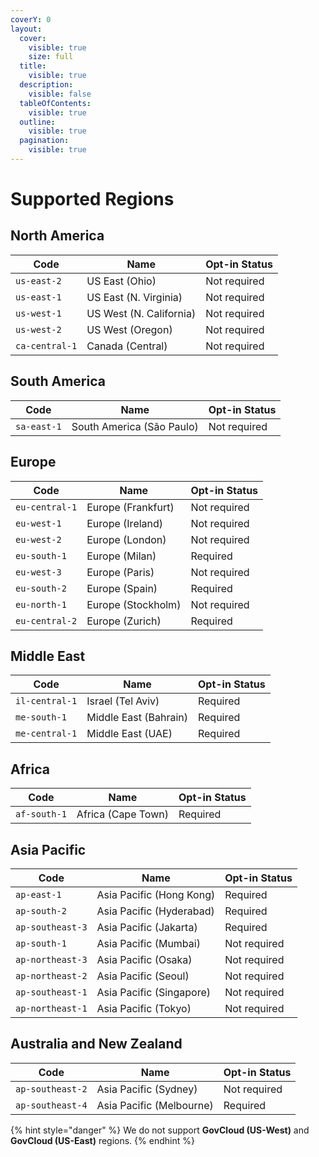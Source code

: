 ```yaml
---
coverY: 0
layout:
  cover:
    visible: true
    size: full
  title:
    visible: true
  description:
    visible: false
  tableOfContents:
    visible: true
  outline:
    visible: true
  pagination:
    visible: true
---
```


# Supported Regions

## North America <a href="#north_america" id="north_america"></a>

| Code           | Name                    | Opt-in Status |
| -------------- | ----------------------- | ------------- |
| `us-east-2`    | US East (Ohio)          | Not required  |
| `us-east-1`    | US East (N. Virginia)   | Not required  |
| `us-west-1`    | US West (N. California) | Not required  |
| `us-west-2`    | US West (Oregon)        | Not required  |
| `ca-central-1` | Canada (Central)        | Not required  |

## South America

| Code        | Name                      | Opt-in Status |
| ----------- | ------------------------- | ------------- |
| `sa-east-1` | South America (São Paulo) | Not required  |

## Europe

| Code           | Name               | Opt-in Status |
| -------------- | ------------------ | ------------- |
| `eu-central-1` | Europe (Frankfurt) | Not required  |
| `eu-west-1`    | Europe (Ireland)   | Not required  |
| `eu-west-2`    | Europe (London)    | Not required  |
| `eu-south-1`   | Europe (Milan)     | Required      |
| `eu-west-3`    | Europe (Paris)     | Not required  |
| `eu-south-2`   | Europe (Spain)     | Required      |
| `eu-north-1`   | Europe (Stockholm) | Not required  |
| `eu-central-2` | Europe (Zurich)    | Required      |

## Middle East

| Code           | Name                  | Opt-in Status |
| -------------- | --------------------- | ------------- |
| `il-central-1` | Israel (Tel Aviv)     | Required      |
| `me-south-1`   | Middle East (Bahrain) | Required      |
| `me-central-1` | Middle East (UAE)     | Required      |

## Africa

| Code         | Name               | Opt-in Status |
| ------------ | ------------------ | ------------- |
| `af-south-1` | Africa (Cape Town) | Required      |

## Asia Pacific

| Code             | Name                     | Opt-in Status |
| ---------------- | ------------------------ | ------------- |
| `ap-east-1`      | Asia Pacific (Hong Kong) | Required      |
| `ap-south-2`     | Asia Pacific (Hyderabad) | Required      |
| `ap-southeast-3` | Asia Pacific (Jakarta)   | Required      |
| `ap-south-1`     | Asia Pacific (Mumbai)    | Not required  |
| `ap-northeast-3` | Asia Pacific (Osaka)     | Not required  |
| `ap-northeast-2` | Asia Pacific (Seoul)     | Not required  |
| `ap-southeast-1` | Asia Pacific (Singapore) | Not required  |
| `ap-northeast-1` | Asia Pacific (Tokyo)     | Not required  |

## Australia and New Zealand

| Code             | Name                     | Opt-in Status |
| ---------------- | ------------------------ | ------------- |
| `ap-southeast-2` | Asia Pacific (Sydney)    | Not required  |
| `ap-southeast-4` | Asia Pacific (Melbourne) | Required      |



{% hint style="danger" %}
We do not support **GovCloud (US-West)** and **GovCloud (US-East)** regions.
{% endhint %}

